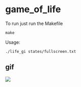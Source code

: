 # game_of_life

To run just run the Makefile
```
make
```

Usage:
```
./life_gi states/fullscreen.txt
```
## gif
![](https://github.com/maxrantil/game_of_life/blob/main/gifs/fullscreen.gif)
